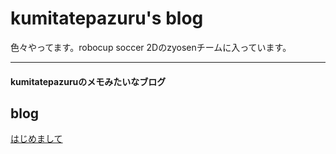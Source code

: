 # kumitatepazuru's blog
色々やってます。robocup soccer 2Dのzyosenチームに入っています。

------

#### kumitatepazuruのメモみたいなブログ



## blog

[はじめまして](blog/hi.md)

